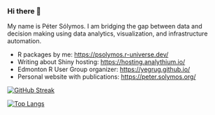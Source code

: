 ### Hi there 👋

My name is Péter Sólymos.
I am bridging the gap between data and decision making using data analytics, visualization, and infrastructure automation.

* R packages by me: <https://psolymos.r-universe.dev/>
* Writing about Shiny hosting: <https://hosting.analythium.io/>
* Edmonton R User Group organizer: <https://yegrug.github.io/>
* Personal website with publications: <https://peter.solymos.org/>

[![GitHub Streak](http://github-readme-streak-stats.herokuapp.com?user=psolymos&date_format=M%20j%5B%2C%20Y%5D)](https://git.io/streak-stats)

[![Top Langs](https://github-readme-stats.vercel.app/api/top-langs/?username=psolymos&layout=compact)](https://github.com/anuraghazra/github-readme-stats)


<!--
**psolymos/psolymos** is a ✨ _special_ ✨ repository because its `README.md` (this file) appears on your GitHub profile.

Here are some ideas to get you started:

- 🔭 I’m currently working on ...
- 🌱 I’m currently learning ...
- 👯 I’m looking to collaborate on ...
- 🤔 I’m looking for help with ...
- 💬 Ask me about ...
- 📫 How to reach me: ...
- 😄 Pronouns: ...
- ⚡ Fun fact: ...
-->
